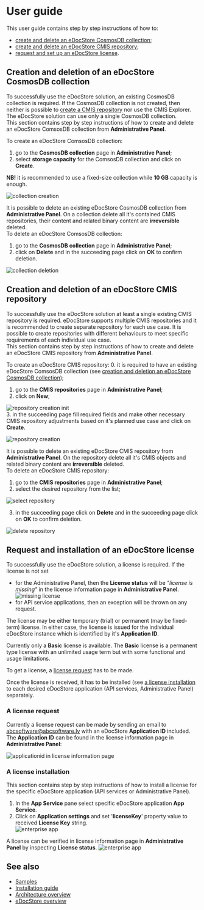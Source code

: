 <!--
---
title: "eDocStore Azure User guide"
description: eDocStore Azure User guide.
date: 09/11/2018
---
-->
# User guide 

This user guide contains step by step instructions of how to:

* [create and delete an eDocStore CosmosDB collection](#creation-and-deletion-of-an-edocstore-cosmosdb-collection);
* [create and delete an eDocStore CMIS repository](#creation-and-deletion-of-an-edocstore-cmis-repository);
* [request and set up an eDocStore license](#request-and-installation-of-an-edocstore-license).

## Creation and deletion of an eDocStore CosmosDB collection

To successfully use the eDocStore solution, an existing CosmosDB collection is required. If the CosmosDB collection is not created, then neither is possible to [create a CMIS repository](#creation-and-deletion-of-an-edocstore-cmis-repository) nor use the CMIS Explorer. The eDocStore solution can use only a single CosmosDB collection.   
This section contains step by step instructions of how to create and delete an eDocStore ComsosDB collection from __Administrative Panel__.

To create an eDocStore ComsosDB collection: 
1. go to the __CosmosDB collection__ page in __Administrative Panel__;
2. select __storage capacity__ for the ComsosDB collection and click on __Create__. 

__NB!__ it is recommended to use a fixed-size collection while __10 GB__ capacity is enough.

![collection creation](media/edocstore-azure-user-guide/collection-creation.png "collection-creation")  

It is possible to delete an existing eDocStore CosmosDB collection from __Administrative Panel__. On a collection delete all it's contained CMIS repositories, their content and related binary content are __irreversible__ deleted.    
To delete an eDocStore ComsosDB collection: 
1. go to the __CosmosDB collection__ page in __Administrative Panel__;
2. click on __Delete__ and in the succeeding page click on __OK__ to confirm deletion.

![collection deletion](media/edocstore-azure-user-guide/collection-deletion.png "collection-deletion")  

## Creation and deletion of an eDocStore CMIS repository

To successfully use the eDocStore solution at least a single existing CMIS repository is required. eDocStore supports multiple CMIS repositories and it is recommended to create separate repository for each use case. It is possible to create repositories with different behaviours to meet specific requirements of each individual use case.  
This section contains step by step instructions of how to create and delete an eDocStore CMIS repository from __Administrative Panel__.

To create an eDocStore CMIS repository:
0. it is required to have an existing eDocStore ComsosDB collection (see [creation and deletion an eDocStore CosmosDB collection](#creation-and-deletion-of-an-edocstore-cosmosdb-collection));
1. go to the __CMIS repositories__ page in __Administrative Panel__;
2. click on __New__;  

![repository creation init](media/edocstore-azure-user-guide/repository-creation-init.png "repository-creation-init")  
3. in the succeeding page fill required fields and make other necessary CMIS repository adjustments based on it's planned use case and click on __Create__.

![repository creation](media/edocstore-azure-user-guide/repository-creation.png "repository-creation")  

It is possible to delete an existing eDocStore CMIS repository from __Administrative Panel__. On the repository delete all it's CMIS objects and related binary content are __irreversible__ deleted.   
To delete an eDocStore CMIS repository:
1. go to the __CMIS repositories__ page in __Administrative Panel__;
2. select the desired repository from the list;

![select repository](media/edocstore-azure-user-guide/select-repository.png "select-repository")  

3. in the succeeding page click on __Delete__ and in the succeeding page click on __OK__ to confirm deletion.

![delete repository](media/edocstore-azure-user-guide/delete-repository.png "delete-repository")  

## Request and installation of an eDocStore license 

To successfully use the eDocStore solution, a license is required. 
If the license is not set 
+ for the Administrative Panel, then the __License status__ will be _"license is missing"_ in the license information page in __Administrative Panel__.   
![missing license](media/edocstore-azure-user-guide/missing-license.png "missing-license")   
+ for API service applications, then an exception will be thrown on any request.

The license may be either temporary (trial) or permanent (may be fixed-term) license. In either case, the license is issued for the individual eDocStore instance which is identified by it's __Application ID__. 

Currently only a __Basic__ license is available. The __Basic__ license is a permanent type license with an unlimited usage term but with some functional and usage limitations. 

To get a license, a [license request](#a-license-request) has to be made.

Once the license is received, it has to be installed (see [a license installation](#a-license-installation) to each desired eDocStore application (API services, Administrative Panel) separately.


### A license request

Currently a license request can be made by sending an email to abcsoftware@abcsoftware.lv with an eDocStore __Application ID__ included. The __Application ID__ can be found in the license information page in __Administrative Panel__: 

![applicationid in license information page](media/edocstore-azure-user-guide/applicationid-in-license-information-page.png "applicationid-in-license-information-page")  

### A license installation
This section contains step by step instructions of how to install a license for the specific eDocStore application (API services or Administrative Panel).

1. In the __App Service__ pane select specific eDocStore application __App Service__.  
2. Click on __Application settings__ and set '__licenseKey__' property value to received __License Key__ string.   
![enterprise app](media/edocstore-azure-user-guide/license-setup.png "license-setup")    

A license can be verified in license information page in __Administrative Panel__ by inspecting __License status__.
![enterprise app](media/edocstore-azure-user-guide/license-information-page.png "license-information-page")  

 ## See also
- [Samples](edocstore-azure-samples.md)
- [Installation guide](edocstore-azure-installation-guide.md)
- [Architecture overview](edocstore-azure-architecture-overview.md)
- [eDocStore overview](welcome.md)
